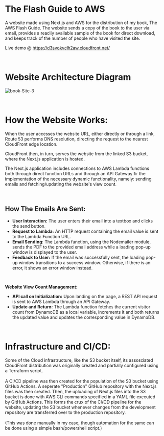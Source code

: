 # The Flash Guide to AWS

A website made using Next.js and AWS for the distribution of my book, The AWS Flash Guide. The website sends a copy of the book to the user via email, provides a readily available sample of the book for direct download, and keeps track of the number of people who have visited the site. 

Live demo @ https://d3svokvclh2aw.cloudfront.net/

<br/>

# Website Architecture Diagram

![book-Site-3](https://github.com/SujalKThapa/Cloud-Resources/assets/136220535/96384123-3689-4409-aec4-467ce9b85573)

<br/>


# How the Website Works:
When the user accesses the website URL, either directly or through a link, Route 53 performs DNS resolution, directing the request to the nearest CloudFront edge location.

CloudFront then, in turn, serves the website from the linked S3 bucket, where the Next.js application is hosted.

The Next.js application includes connections to AWS Lambda functions both through direct function URLs and through an API Gateway fir the implementation of the necessary dynamic functionality, namely: sending emails and fetching/updating the website's view count.

<br/>

## How The Emails Are Sent:

- **User Interaction:** The user enters their email into a textbox and clicks the send button.
- **Request to Lambda:** An HTTP request containing the email value is sent to the Lambda Function URL.
- **Email Sending:** The Lambda function, using the Nodemailer module, sends the PDF to the provided email address while a loading pop-up window is displayed to the user.
- **Feedback to User:** If the email was successfully sent, the loading pop-up window transitions to a success window. Otherwise, if there is an error, it shows an error window instead.
<br/>

**Website View Count Management**:
- **API call on Initialization:** Upon landing on the page, a REST API request is sent to AWS Lambda through an API Gateway.
- **Update and Return:** The Lambda function fetches the current visitor count from DynamoDB as a local variable, increments it and both returns the updated value and updates the corresponding value in DynamoDB.
<br/>

# Infrastructure and CI/CD:
Some of the Cloud infrastructure, like the S3 bucket itself, its assosciated CloudFront distribution was originally created and partially configured using a Terraform script.
<br/>
<br/>
A CI/CD pipeline was then created for the population of the S3 bucket using GitHub Actions. A seperate "Production" GitHub repository with the Next.js files was then created. Then, the uploading of Next.js files into the S3 bucket is done with AWS CLI commands specified in a YAML file executed by GitHub Actions. This forms the crux of the CI/CD pipeline for the website, updating the S3 bucket whenever changes from the development repository are transferred over to the production repository.
<br/>
<br/>
(This was done manually in my case, though automation for the same can be done using a simple bash/powershell script.)
